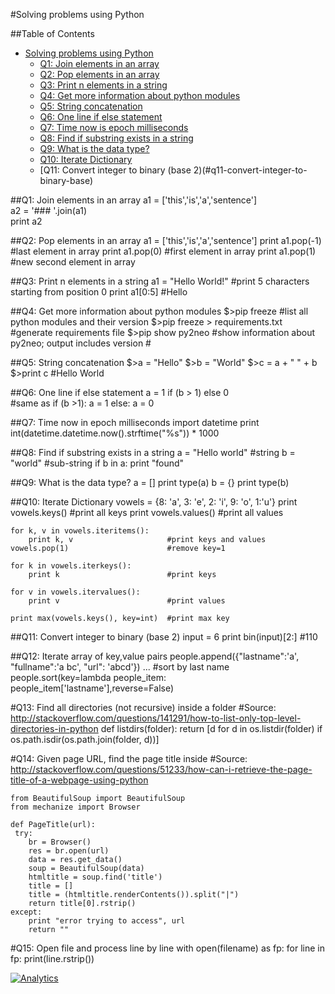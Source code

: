 #Solving problems using Python 

##Table of Contents
  * [Solving problems using Python](#solving-problems-using-python)
    * [Q1: Join elements in an array](#q1-join-elements-in-an-array)
    * [Q2: Pop elements in an array](#q2-pop-elements-in-an-array)
    * [Q3: Print n elements in a string](#q3-print-n-elements-in-a-string)
    * [Q4: Get more information about python modules](#q4-get-more-information-about-python-modules)
    * [Q5: String concatenation](#q5-string-concatenation)
    * [Q6: One line if else statement](#q6-one-line-if-else-statement)
    * [Q7: Time now is epoch milliseconds](#q7-time-now-in-epoch-milliseconds)
    * [Q8: Find if substring exists in a string](#q8-find-if-substring-exists-in-a-string)
    * [Q9: What is the data type?](#q9-What-is-the-data-type?)
    * [Q10: Iterate Dictionary](#q10-Iterate-Dictionary)
    * [Q11: Convert integer to binary (base 2)(#q11-convert-integer-to-binary-base)

##Q1: Join elements in an array
    a1 = ['this','is','a','sentence']      
    a2 = '### '.join(a1)      
    print a2

##Q2: Pop elements in an array
    a1 = ['this','is','a','sentence']
    print a1.pop(-1) #last element in array
    print a1.pop(0) #first element in array
    print a1.pop(1) #new second element in array

##Q3: Print n elements in a string
    a1 = "Hello World!"
    #print 5 characters starting from position 0
    print a1[0:5] #Hello  

##Q4: Get more information about python modules
    $>pip freeze   #list all python modules and their version
    $>pip freeze > requirements.txt #generate requirements file
    $>pip show py2neo  #show information about py2neo; output includes version #
    
##Q5: String concatenation
    $>a = "Hello"
    $>b = "World"
    $>c = a + " " + b     
    $>print c  #Hello World

##Q6: One line if else statement
a = 1 if (b > 1) else 0  
#same as
if (b >1):
	a = 1
else:
	a = 0

##Q7: Time now in epoch milliseconds
    import datetime
    print int(datetime.datetime.now().strftime("%s")) * 1000    

##Q8: Find if substring exists in a string
    a = "Hello world" #string
    b = "world"       #sub-string
    if b in a:
	print "found"

##Q9: What is the data type?
    a = []
    print type(a)
    b = {}
    print type(b)

##Q10: Iterate Dictionary 
    vowels = {8: 'a', 3: 'e', 2: 'i', 9: 'o', 1:'u'}
    print  vowels.keys()               #print all keys
    print  vowels.values()             #print all values
    
    for k, v in vowels.iteritems():
        print k, v                     #print keys and values
    vowels.pop(1)                      #remove key=1

    for k in vowels.iterkeys():
        print k                        #print keys

    for v in vowels.itervalues(): 
        print v                        #print values

    print max(vowels.keys(), key=int)  #print max key


##Q11: Convert integer to binary (base 2)
    input = 6
    print bin(input)[2:]  #110


##Q12: Iterate array of key,value pairs
    people.append({"lastname":'a', "fullname":'a bc', "url": 'abcd'})
    ...
    #sort by last name
    people.sort(key=lambda people_item: people_item['lastname'],reverse=False)	


#Q13: Find all directories (not recursive) inside a folder
    #Source: http://stackoverflow.com/questions/141291/how-to-list-only-top-level-directories-in-python
    def listdirs(folder):
       return [d for d in os.listdir(folder) if os.path.isdir(os.path.join(folder, d))]
    
#Q14: Given page URL, find the page title inside <title></title>
    #Source: http://stackoverflow.com/questions/51233/how-can-i-retrieve-the-page-title-of-a-webpage-using-python

    from BeautifulSoup import BeautifulSoup
    from mechanize import Browser

    def PageTitle(url):
     try:
        br = Browser()
        res = br.open(url)
        data = res.get_data()
        soup = BeautifulSoup(data)
        htmltitle = soup.find('title')
        title = []
        title = (htmltitle.renderContents()).split("|")
        return title[0].rstrip()
    except:
        print "error trying to access", url
        return ""


#Q15: Open file and process line by line
    with open(filename) as fp:
        for line in fp:
            print(line.rstrip())



[![Analytics](https://ga-beacon.appspot.com/UA-55381661-1/tools/cmd/readme)](https://github.com/igrigorik/ga-beacon)
